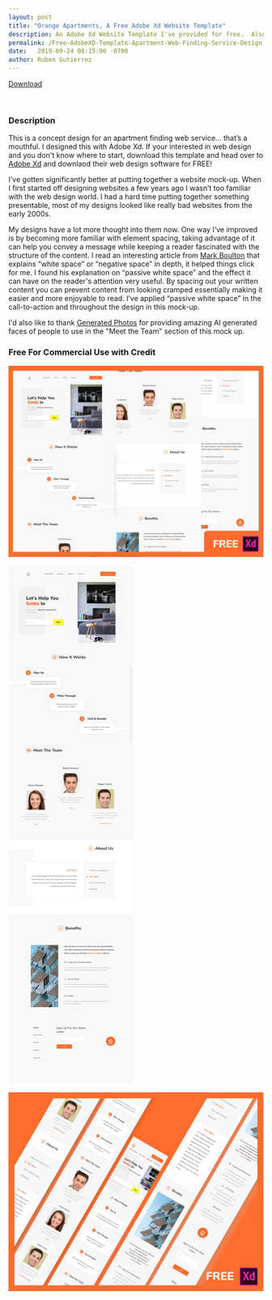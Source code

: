 ```yaml
---
layout: post
title: "Orange Apartments, A Free Adobe Xd Website Template"
description: An Adobe Xd Website Template I've provided for free.  Also breifly, my thoughts on the importance of white space/negative space in web design.
permalink: /Free-AdobeXD-Template-Apartment-Web-Finding-Service-Design
date:   2019-09-24 08:15:00 -0700
author: Ruben Gutierrez
---
```


<a class="download-button" href="https://gumroad.com/products/OVouL/edit">Download</a>

<br>

### Description

This is a concept design for an apartment finding web service... that’s a mouthful. I designed this with Adobe Xd. If your interested in web design and you don't know where to start, download this template and head over to [Adobe Xd](https://www.adobe.com/products/xd.html) and downlaod their web design software for FREE!

I’ve gotten significantly better at putting together a website mock-up. When I first started off designing websites a few years ago I wasn’t too familiar with the web design world.  I had a hard time putting together something presentable, most of my designs looked like really bad websites from the early 2000s.

My designs have a lot more thought into them now. One way I’ve improved is by becoming more familiar with element spacing, taking advantage of it can help you  convey a message while keeping a reader fascinated with the structure of the content. I read an interesting article from [Mark Boulton](https://alistapart.com/article/whitespace/) that explains “white space” or “negative space” in depth, it  helped things click for me.  I found his explanation on  “passive white space” and the effect it can have on the reader's attention very useful. By spacing out your written content you can prevent content from looking cramped essentially making it easier and more enjoyable to read.  I’ve applied “passive white space” in the call-to-action and throughout the design in this mock-up.

I'd also like to thank [Generated Photos](https://generated.photos) for providing amazing AI generated faces of people to use in the "Meet the Team" section of this mock up.

### Free For Commercial Use with Credit

![Adobe Xd Free Website Template](assets\img\blog-images\19-september\apartment-finding-web-app-service-design-free-adobe-xd-design.jpg "Apartment Finding Website Application Design")

![Adobe Xd Free Website Template](assets\img\blog-images\19-september\apartment-finding-service-web-design-desktop.jpg "Apartment Finding Website Application Desktop Design")

![Adobe Xd Free Website Template Apartment](assets\img\blog-images\19-september\apartment-finding-web-app-serice-design-free-adobe-xd-mobile-design.jpg  "Apartment Finding Website Application Design Mobile Responsive")



